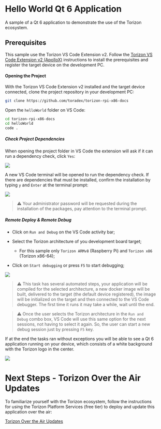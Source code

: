 # Hello World Qt 6 Application

A sample of a Qt 6 application to demonstrate the use of the Torizon ecosystem.

## Prerequisites

This sample use the Torizon VS Code Extension v2. Follow the [Torizon VS Code Extension v2 (ApolloX)](https://github.com/toradex/torizon-experimental-torizon-ide-v2-docs) instructions to install the prerequisites and register the target device on the development PC.

#### Opening the Project

With the Torizon VS Code Extension v2 installed and the target device connected, clone the project repository in your development PC:

```bash
git clone https://github.com/toradex/torizon-rpi-x86-docs
```

Open the `helloWorld` folder on VS Code:

```bash
cd torizon-rpi-x86-docs
cd helloWorld
code .
```

##### Check Project Dependencies

When opening the project folder in VS Code the extension will ask if it can run a dependency check, click `Yes`:

![](https://docs.toradex.com/111530-vscodecheckdeps.png)

A new VS Code terminal will be opened to run the dependency check. If there are dependencies that must be installed, confirm the installation by typing `y` and `Enter` at the terminal prompt:

![](https://docs.toradex.com/111531-checkdepsfailed.png)

> ⚠️ Your administrator password will be requested during the installation of the packages, pay attention to the terminal prompt.

##### Remote Deploy & Remote Debug

- Click on `Run and Debug` on the VS Code activity bar;

- Select the Torizon architecture of you development board target;
  
  - For this sample only `Torizon ARMv8` (Raspberry Pi) and `Torizon x86` (Torizon x86-64);

- Click on `Start debugging` or press `F5` to start debugging;

![](https://docs.toradex.com/111532-startdebuggingqt6.gif)

> ⚠️ This task has several automated steps, your application will be compiled for the selected architecture, a new docker image will be built, delivered to the target (the default device registered), the image will be initialized on the target and then connected to the VS Code debugger. The first time it runs it may take a while, wait until the end.

> ⚠️ Once the user selects the Torizon architecture in the `Run and Debug` combo box, VS Code will use this same option for the next sessions, not having to select it again. So, the user can start a new debug session just by pressing `F5` key.

If at the end the tasks ran without exceptions you will be able to see a Qt 6 application running on your device, which consists of a white background with the Torizon logo in the center.

![](https://docs.toradex.com/111538-qt6torizonapp.png)

# Next Steps - Torizon Over the Air Updates

To familiarize yourself with the Torizon ecosystem, follow the instructions for using the Torizon Platform Services (free tier) to deploy and update this application over the air:

[Torizon Over the Air Updates](OTA.md)
